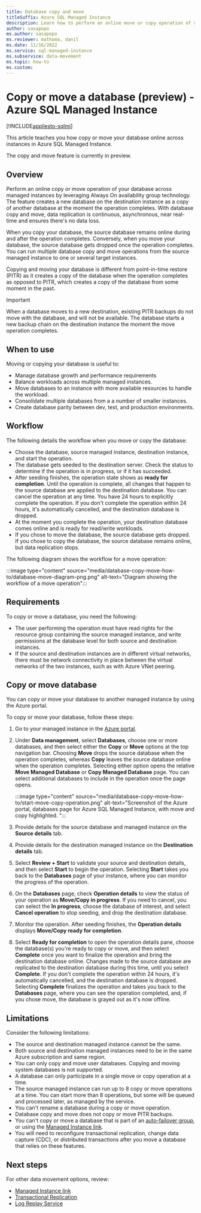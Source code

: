 ```yaml
---
title: Database copy and move
titleSuffix: Azure SQL Managed Instance
description: Learn how to perform an online move or copy operation of your database across instances for Azure SQL Managed Instance. 
author: sasapopo 
ms.author: sasapopo
ms.reviewer: mathoma, danil
ms.date: 11/16/2022
ms.service: sql-managed-instance
ms.subservice: data-movement
ms.topic: how-to
ms.custom: 
---
```

# Copy or move a database (preview) - Azure SQL Managed Instance 
[!INCLUDE[appliesto-sqlmi](../includes/appliesto-sqlmi.md)]

This article teaches you how copy or move your database online across instances in Azure SQL Managed Instance. 

The copy and move feature is currently in preview. 

## Overview

Perform an online copy or move operation of your database across managed instances by leveraging Always On availability group technology. The feature creates a new database on the destination instance as a copy of another database at the moment the operation completes. With database copy and move, data replication is continuous, asynchronous, near real-time and ensures there's no data loss. 

When you copy your database, the source database remains online during and after the operation completes. Conversely, when you move your database, the source database gets dropped once the operation completes. You can run multiple database copy and move operations from the source managed instance to one or several target instances. 

Copying and moving your database is different from point-in-time restore (PITR) as it creates a copy of the database when the operation completes as opposed to PITR, which creates a copy of the database from some moment in the past. 

> [!IMPORTANT]
> When a database moves to a new destination, existing PITR backups do not move with the database, and will not be available. The database starts a new backup chain on the destination instance the moment the move operation completes. 

## When to use 

Moving or copying your database is useful to: 

- Manage database growth and performance requirements
- Balance workloads across multiple managed instances. 
- Move databases to an instance with more available resources to handle the workload.
- Consolidate multiple databases from a a number of smaller instances. 
- Create database parity between dev, test, and production environments. 

## Workflow 

The following details the workflow when you move or copy the database: 

- Choose the database, source managed instance, destination instance, and start the operation. 
- The database gets seeded to the destination server. Check the status to determine if the operation is in progress, or if it has succeeded. 
- After seeding finishes, the operation state shows as **ready for completion**. Until the operation is complete, all changes that happen to the source database are applied to the destination database. You can cancel the operation at any time. You have 24 hours to explicitly complete the operation. If you don't complete the operation within 24 hours, it's automatically cancelled, and the destination database is dropped. 
- At the moment you complete the operation, your destination database comes online and is ready for read/write workloads. 
- If you chose to move the database, the source database gets dropped. If you chose to copy the database, the source database remains online, but data replication stops. 

The following diagram shows the workflow for a move operation: 

:::image type="content" source="media/database-copy-move-how-to/database-move-diagram-png.png" alt-text="Diagram showing the workflow of a move operation":::



## Requirements 

To copy or move a database, you need the following: 

- The user performing the operation must have read rights for the resource group containing the source managed instance, and write permissions at the database level for both source and destination instances. 
- If the source and destination instances are in different virtual networks, there must be network connectivity in place between the virtual networks of the two instances, such as with Azure VNet peering. 


## Copy or move database 

You can copy or move your database to another managed instance by using the Azure portal. 

To copy or move your database, follow these steps: 

1. Go to your managed instance in the [Azure portal](https://portal.azure.com).
1. Under **Data management**, select **Databases**, choose one or more databases, and then select either the **Copy** or **Move** options at the top navigation bar. Choosing **Move** drops the source database when the operation completes, whereas **Copy** leaves the source database online when the operation completes. Selecting either option opens the relative **Move Managed Database** or **Copy Managed Database** page. You can select additional databases to include in the operation once the page opens. 

   :::image type="content" source="media/database-copy-move-how-to/start-move-copy-operation.png" alt-text="Screenshot of the Azure portal, databases page for Azure SQL Managed Instance, with move and copy highlighted. ":::

1. Provide details for the source database and managed instance on the **Source details** tab. 
1. Provide details for the destination managed instance on the **Destination details** tab. 
1. Select **Review + Start** to validate your source and destination details, and then select **Start** to begin the operation. Selecting **Start** takes you back to the **Databases** page of your instance, where you can monitor the progress of the operation. 
1. On the **Databases** page, check **Operation details** to view the status of your operation as **Move/Copy in progress**. If you need to cancel, you can select the **In progress**, choose the database of interest, and select **Cancel operation** to stop seeding, and drop the destination database. 
1. Monitor the operation. After seeding finishes, the **Operation details** displays **Move/Copy ready for completion**. 
1. Select **Ready for completion** to open the operation details pane, choose the database(s) you're ready to copy or move, and then select **Complete** once you want to finalize the operation and bring the destination database online. Changes made to the source database are replicated to the destination database during this time, until you select **Complete**. If you don't complete the operation within 24 hours, it's automatically cancelled, and the destination database is dropped. Selecting **Complete** finalizes the operation and takes you back to the **Databases** page, where you can see the operation completed, and, if you chose move, the database is grayed out as it's now offline. 


## Limitations

Consider the following limitations:

- The source and destination managed instance cannot be the same. 
- Both source and destination managed instances need to be in the same Azure subscription and same region. 
- You can only copy and move user databases. Copying and moving system databases is not supported. 
- A database can only participate in a single move or copy operation at a time. 
- The source managed instance can run up to 8 copy or move operations at a time. You can start more than 8 operations, but some will be queued and processed later, as managed by the service. 
- You can't rename a database during a copy or move operation. 
- Database copy and move does not copy or move PITR backups. 
- You can't copy or move a database that is part of an [auto-failover group](auto-failover-group-sql-mi.md), or using the [Managed Instance link](managed-instance-link-feature-overview.md). 
- You will need to reconfigure transactional replication, change data capture (CDC), or distributed transactions after you move a database that relies on these features. 

## Next steps

For other data movement options, review: 

- [Managed Instance link](managed-instance-link-feature-overview.md)
- [Transactional Replication](replication-transactional-overview.md)
- [Log Replay Service](log-replay-service-overview.md)

